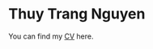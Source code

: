 <html>
<body>

<h1>Thuy Trang Nguyen </h1>
<p> You can find my <a href="https://github.com/thuytrang-nguyen/thuytrang-nguyen.github.io/blob/main/files/Thuy_Trang_Nguyen_Resume.pdf">CV</a> here.</p>
</body>
</html>
